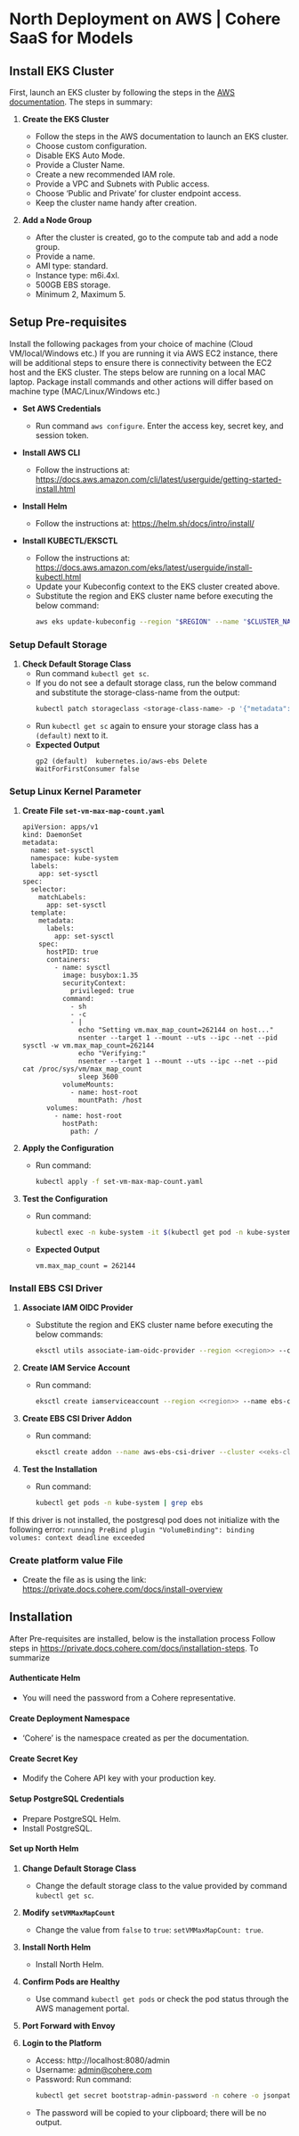 # North Deployment on AWS | Cohere SaaS for Models

## Install EKS Cluster
First, launch an EKS cluster by following the steps in the [AWS documentation](https://docs.aws.amazon.com/eks/latest/userguide/getting-started-console.html). 
The steps in summary:

1. **Create the EKS Cluster**
   - Follow the steps in the AWS documentation to launch an EKS cluster.
   - Choose custom configuration.
   - Disable EKS Auto Mode.
   - Provide a Cluster Name.
   - Create a new recommended IAM role.
   - Provide a VPC and Subnets with Public access.
   - Choose ‘Public and Private’ for cluster endpoint access.
   - Keep the cluster name handy after creation.

2. **Add a Node Group**
   - After the cluster is created, go to the compute tab and add a node group.
   - Provide a name.
   - AMI type: standard.
   - Instance type: m6i.4xl.
   - 500GB EBS storage.
   - Minimum 2, Maximum 5.

## Setup Pre-requisites

Install the following packages from your choice of machine (Cloud VM/local/Windows etc.)
If you are running it via AWS EC2 instance, there will be additional steps to ensure there is connectivity between the EC2 host and the EKS cluster.
The steps below are running on a local MAC laptop. Package install commands and other actions will differ based on machine type (MAC/Linux/Windows etc.)

- **Set AWS Credentials**
  - Run command `aws configure`. Enter the access key, secret key, and session token.

- **Install AWS CLI**
  - Follow the instructions at: https://docs.aws.amazon.com/cli/latest/userguide/getting-started-install.html

- **Install Helm**
  - Follow the instructions at: https://helm.sh/docs/intro/install/

- **Install KUBECTL/EKSCTL**
  - Follow the instructions at: https://docs.aws.amazon.com/eks/latest/userguide/install-kubectl.html
  - Update your Kubeconfig context to the EKS cluster created above.
  - Substitute the region and EKS cluster name before executing the below command:
    ```bash
    aws eks update-kubeconfig --region "$REGION" --name "$CLUSTER_NAME"
    ```

### Setup Default Storage

1. **Check Default Storage Class**
   - Run command `kubectl get sc`.
   - If you do not see a default storage class, run the below command and substitute the storage-class-name from the output:
     ```bash
     kubectl patch storageclass <storage-class-name> -p '{"metadata": {"annotations":{"storageclass.kubernetes.io/is-default-class":"true"}}}'
     ```
   - Run `kubectl get sc` again to ensure your storage class has a `(default)` next to it.
   - **Expected Output**
     ```
     gp2 (default)  kubernetes.io/aws-ebs Delete WaitForFirstConsumer false
     ```
     

### Setup Linux Kernel Parameter

1. **Create File `set-vm-max-map-count.yaml`**
   ```
   apiVersion: apps/v1
   kind: DaemonSet
   metadata:
     name: set-sysctl
     namespace: kube-system
     labels:
       app: set-sysctl
   spec:
     selector:
       matchLabels:
         app: set-sysctl
     template:
       metadata:
         labels:
           app: set-sysctl
       spec:
         hostPID: true
         containers:
           - name: sysctl
             image: busybox:1.35
             securityContext:
               privileged: true
             command:
               - sh
               - -c
               - |
                 echo "Setting vm.max_map_count=262144 on host..."
                 nsenter --target 1 --mount --uts --ipc --net --pid sysctl -w vm.max_map_count=262144
                 echo "Verifying:"
                 nsenter --target 1 --mount --uts --ipc --net --pid cat /proc/sys/vm/max_map_count
                 sleep 3600
             volumeMounts:
               - name: host-root
                 mountPath: /host
         volumes:
           - name: host-root
             hostPath:
               path: /
    ```

2. **Apply the Configuration**
   - Run command:
     ```bash
     kubectl apply -f set-vm-max-map-count.yaml
     ```

3. **Test the Configuration**
   - Run command:
     ```bash
     kubectl exec -n kube-system -it $(kubectl get pod -n kube-system -l app=set-sysctl -o jsonpath='{.items[0].metadata.name}') -- sysctl vm.max_map_count
     ```
   - **Expected Output**
     ```
     vm.max_map_count = 262144
     ```

### Install EBS CSI Driver

1. **Associate IAM OIDC Provider**
   - Substitute the region and EKS cluster name before executing the below commands:
     ```bash
     eksctl utils associate-iam-oidc-provider --region <<region>> --cluster <<eks-cluster-name>> --approve
     ```

2. **Create IAM Service Account**
   - Run command:
     ```bash
     eksctl create iamserviceaccount --region <<region>> --name ebs-csi-controller-sa --namespace kube-system --cluster <<eks-cluster-name>> --attach-policy-arn arn:aws:iam::aws:policy/AmazonEBSCSIDriverPolicy --approve
     ```

3. **Create EBS CSI Driver Addon**
   - Run command:
     ```bash
     eksctl create addon --name aws-ebs-csi-driver --cluster <<eks-cluster-name>> --region <<region>> --force
     ```

4. **Test the Installation**
   - Run command:
     ```bash
     kubectl get pods -n kube-system | grep ebs
     ```

If this driver is not installed, the postgresql pod does not initialize with the following  error:
```running PreBind plugin "VolumeBinding": binding volumes: context deadline exceeded```

### Create platform value File

- Create the file as is using the link: https://private.docs.cohere.com/docs/install-overview

## Installation
After Pre-requisites are installed, below is the installation process
Follow steps in https://private.docs.cohere.com/docs/installation-steps. To summarize

#### Authenticate Helm

- You will need the password from a Cohere representative.

#### Create Deployment Namespace

- ‘Cohere’ is the namespace created as per the documentation.

#### Create Secret Key

- Modify the Cohere API key with your production key.

#### Setup PostgreSQL Credentials

- Prepare PostgreSQL Helm.
- Install PostgreSQL.

#### Set up North Helm

1. **Change Default Storage Class**
   - Change the default storage class to the value provided by command `kubectl get sc`.

2. **Modify `setVMMaxMapCount`**
   - Change the value from `false` to `true`: `setVMMaxMapCount: true`.

3. **Install North Helm**
   - Install North Helm.

4. **Confirm Pods are Healthy**
   - Use command `kubectl get pods` or check the pod status through the AWS management portal.

5. **Port Forward with Envoy**

6. **Login to the Platform**
   - Access: http://localhost:8080/admin
   - Username: admin@cohere.com
   - Password: Run command:
     ```bash
     kubectl get secret bootstrap-admin-password -n cohere -o jsonpath="{.data.bootstrapAdminPassword}" | base64 -d | pbcopy
     ```
   - The password will be copied to your clipboard; there will be no output.
